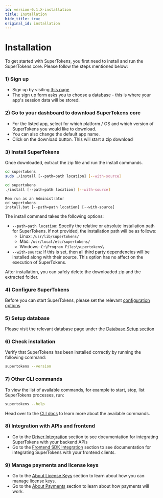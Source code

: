 ```yaml
---
id: version-0.1.X-installation
title: Installation
hide_title: true
original_id: installation
---
```


# Installation

To get started with SuperTokens, you first need to install and run the SuperTokens core. Please follow the steps mentioned below:

### 1) Sign up
- Sign up by visiting [this page](https://supertokens.io/signup)
- The sign up form asks you to choose a database - this is where your app's session data will be stored.

### 2) Go to your dashboard to download SuperTokens core
- For the listed app, select for which platform / OS and which version of SuperTokens you would like to download.
- You can also change the default app name.
- Click on the download button. This will start a zip download

### 3) Install SuperTokens
Once downloaded, extract the zip file and run the install commands.

<!--DOCUSAURUS_CODE_TABS-->
<!--Linux-->
```bash
cd supertokens
sudo ./install [--path=path location] [--with-source]
```

<!--Mac-->
```bash
cd supertokens
./install [--path=path location] [--with-source]
```

<!--Windows-->
```batch
Rem run as an Administrator
cd supertokens
install.bat [--path=path location] [--with-source]
```
<!--END_DOCUSAURUS_CODE_TABS-->
The install command takes the following options:

- ```--path=path location```: Specify the relative or absolute installation path for SuperTokens. If not provided, the installation path will be as follows:
    - Linux: ```/usr/lib/supertokens/```
    - Mac: ```/usr/local/etc/supertokens/```
    - Windows: ```C:\Program Files\supertokens\```
- ```--with-source```: If this is set, then all third party dependencies will be installed along with their source. This option has no affect on the execution of SuperTokens.

<div class="specialNote" style="margin-bottom: 20px">
After installation, you can safely delete the downloaded zip and the extracted folder.
</div>

### 4) Configure SuperTokens
Before you can start SuperTokens, please set the relevant [configuration options](../configuration/core).

### 5) Setup database
Please visit the relevant database page under the [Database Setup section](./database-setup/mysql)

### 6) Check installation
Verify that SuperTokens has been installed correctly by running the following command:
```bash
supertokens --version
```

### 7) Other CLI commands
To view the list of available commands, for example to start, stop, list SuperTokens processes, run:
```bash
supertokens --help
```
Head over to the [CLI docs](../cli/overview) to learn more about the available commands.

### 8) Integration with APIs and frontend
- Go to the [Driver Integration](../driver-integration) section to see documentation for integrating SuperTokens with your backend APIs
- Go to the [Frontend SDK Integration](../frontend-integration) section to see documentation for integrating SuperTokens with your frontend clients.

### 9) Manage payments and license keys
- Go to the [About License Keys](../about-license-keys) section to learn about how you can manage license keys.
- Go to the [About Payments](../about-payments) section to learn about how payments will work.